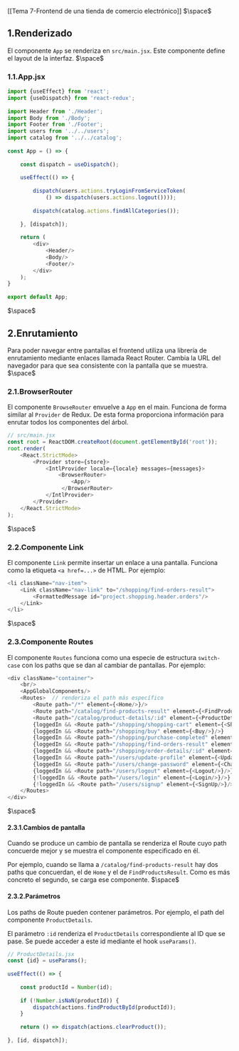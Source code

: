[[Tema 7-Frontend de una tienda de comercio electrónico]]
$\space$
## 1.Renderizado
El componente `App` se renderiza en `src/main.jsx`. Este componente define el layout de la interfaz.
$\space$
### 1.1.App.jsx

```javascript
import {useEffect} from 'react';  
import {useDispatch} from 'react-redux';  
  
import Header from './Header';  
import Body from './Body';  
import Footer from './Footer';  
import users from '../../users';  
import catalog from '../../catalog';  
  
const App = () => {  
  
    const dispatch = useDispatch();  
  
    useEffect(() => {  
    
        dispatch(users.actions.tryLoginFromServiceToken(  
            () => dispatch(users.actions.logout())));  
  
        dispatch(catalog.actions.findAllCategories());  
  
    }, [dispatch]);  
  
    return (  
        <div>  
            <Header/>            
            <Body/>            
            <Footer/>        
        </div>    
    ); 
}  
  
export default App;
```
$\space$
## 2.Enrutamiento
Para poder navegar entre pantallas el frontend utiliza una librería de enrutamiento mediante enlaces llamada React Router. Cambia la URL del navegador para que sea consistente con la pantalla que se muestra.
$\space$
### 2.1.BrowserRouter
El componente `BrowseRouter` envuelve a `App` en el main. Funciona de forma similar al `Provider` de Redux. De esta forma proporciona información para enrutar todos los componentes del árbol.

```javascript
// src/main.jsx
const root = ReactDOM.createRoot(document.getElementById('root'));  
root.render(  
    <React.StrictMode>  
        <Provider store={store}>  
            <IntlProvider locale={locale} messages={messages}> 
                <BrowserRouter>                    
	                <App/>               
	             </BrowserRouter> 
	        </IntlProvider>        
	    </Provider>    
	</React.StrictMode>
);
```
$\space$
### 2.2.Componente Link
El componente `Link` permite insertar un enlace a una pantalla. Funciona como la etiqueta `<a href=...>` de HTML. Por ejemplo:

```javascript
<li className="nav-item">  
    <Link className="nav-link" to="/shopping/find-orders-result">  
        <FormattedMessage id="project.shopping.header.orders"/>  
    </Link>
</li>
```
$\space$
### 2.3.Componente Routes
El componente `Routes` funciona como una especie de estructura `switch-case` con los paths que se dan al cambiar de pantallas. Por ejemplo:

```javascript
<div className="container">  
    <br/>    
    <AppGlobalComponents/>   
    <Routes>  // renderiza el path más específico   
	    <Route path="/*" element={<Home/>}/>  
        <Route path="/catalog/find-products-result" element={<FindProductsResult/>}/>  
        <Route path="/catalog/product-details/:id" element={<ProductDetails/>}/>  
        {loggedIn && <Route path="/shopping/shopping-cart" element={<ShoppingCart/>}/>}  
        {loggedIn && <Route path="/shopping/buy" element={<Buy/>}/>}  
        {loggedIn && <Route path="/shopping/purchase-completed" element={<PurchaseCompleted/>}/>}  
        {loggedIn && <Route path="/shopping/find-orders-result" element={<FindOrdersResult/>}/>}  
        {loggedIn && <Route path="/shopping/order-details/:id" element={<OrderDetails/>}/>}  
        {loggedIn && <Route path="/users/update-profile" element={<UpdateProfile/>}/>}  
        {loggedIn && <Route path="/users/change-password" element={<ChangePassword/>}/>}  
        {loggedIn && <Route path="/users/logout" element={<Logout/>}/>}  
        {!loggedIn && <Route path="/users/login" element={<Login/>}/>}  
        {!loggedIn && <Route path="/users/signup" element={<SignUp/>}/>}  
    </Routes>  
</div>
```
$\space$
#### 2.3.1.Cambios de pantalla
Cuando se produce un cambio de pantalla se renderiza el Route cuyo path concuerde mejor y se muestra el componente especificado en él. 

Por ejemplo, cuando se llama a `/catalog/find-products-result` hay dos paths que concuerdan, el de `Home` y el de `FindProductsResult`. Como es más concreto el segundo, se carga ese componente.
$\space$
#### 2.3.2.Parámetros
Los paths de Route pueden contener parámetros. Por ejemplo, el path del componente `ProductDetails`.

El parámetro `:id` renderiza el `ProductDetails` correspondiente al ID que se pase. Se puede acceder a este id mediante el hook `useParams()`.

```javascript
// ProductDetails.jsx
const {id} = useParams();  
  
useEffect(() => {  
  
    const productId = Number(id);  
  
    if (!Number.isNaN(productId)) {  
        dispatch(actions.findProductById(productId));  
    }  
  
    return () => dispatch(actions.clearProduct());  
  
}, [id, dispatch]);
```


